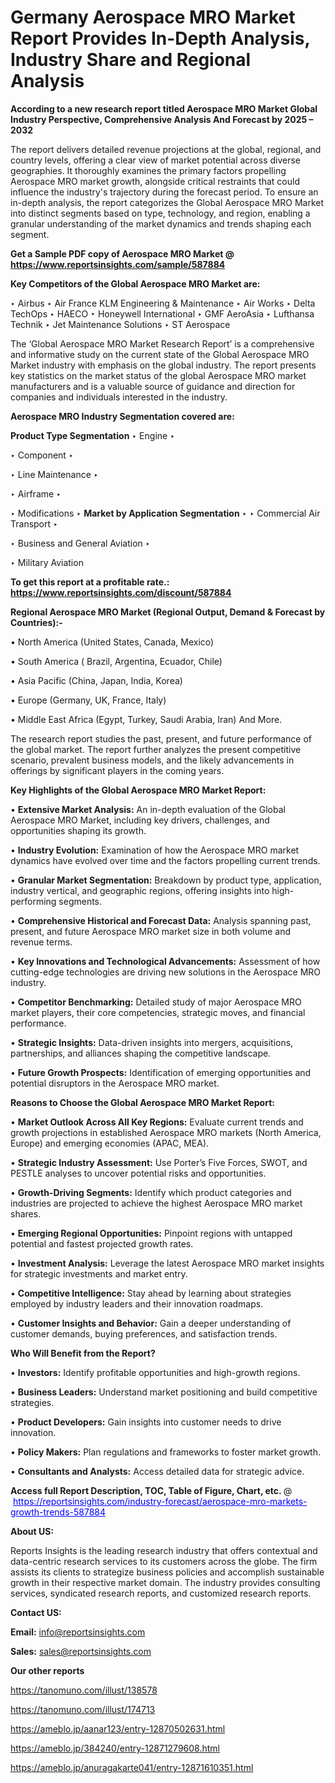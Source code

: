# Germany Aerospace MRO Market Report Provides In-Depth Analysis, Industry Share and Regional Analysis

<strong>According to a new research report titled Aerospace MRO Market Global Industry Perspective, Comprehensive Analysis And Forecast by 2025 – 2032</strong>

The report delivers detailed revenue projections at the global, regional, and country levels, offering a clear view of market potential across diverse geographies. It thoroughly examines the primary factors propelling Aerospace MRO market growth, alongside critical restraints that could influence the industry's trajectory during the forecast period. To ensure an in-depth analysis, the report categorizes the Global Aerospace MRO Market into distinct segments based on type, technology, and region, enabling a granular understanding of the market dynamics and trends shaping each segment.

<strong>Get a Sample PDF copy of Aerospace MRO Market </strong><strong>@<a href=https://www.reportsinsights.com/sample/587884 style=color:#0000ff;> https://www.reportsinsights.com/sample/587884</a></strong></font>

<strong>Key Competitors of the Global Aerospace MRO Market are:</strong>

‣ Airbus
‣ Air France KLM Engineering & Maintenance
‣ Air Works
‣ Delta TechOps
‣ HAECO
‣ Honeywell International
‣ GMF AeroAsia
‣ Lufthansa Technik
‣ Jet Maintenance Solutions
‣ ST Aerospace

The ‘Global Aerospace MRO Market Research Report’ is a comprehensive and informative study on the current state of the Global Aerospace MRO Market industry with emphasis on the global industry. The report presents key statistics on the market status of the global Aerospace MRO market manufacturers and is a valuable source of guidance and direction for companies and individuals interested in the industry.

<strong>Aerospace MRO Industry Segmentation covered are:</strong>

<strong>Product Type Segmentation</strong>
‣
Engine
‣ 

‣ Component
‣ 

‣ Line Maintenance
‣ 

‣ Airframe
‣ 

‣ Modifications
‣ 
<strong>Market by Application Segmentation</strong>
‣
‣  Commercial Air Transport
‣ 

‣ Business and General Aviation
‣ 

‣ Military Aviation

<strong>To get this report at a profitable rate.: <a href=https://www.reportsinsights.com/discount/587884 style=color:#0000ff;>https://www.reportsinsights.com/discount/587884</a></strong></font>

<strong>Regional Aerospace MRO Market (Regional Output, Demand &amp; Forecast by Countries):-</strong>

• North America (United States, Canada, Mexico)

• South America ( Brazil, Argentina, Ecuador, Chile)

• Asia Pacific (China, Japan, India, Korea)

• Europe (Germany, UK, France, Italy)

• Middle East Africa (Egypt, Turkey, Saudi Arabia, Iran) And More.

The research report studies the past, present, and future performance of the global market. The report further analyzes the present competitive scenario, prevalent business models, and the likely advancements in offerings by significant players in the coming years.

<strong>Key Highlights of the Global Aerospace MRO Market Report:</strong>

• <strong>Extensive Market Analysis:</strong> An in-depth evaluation of the Global Aerospace MRO Market, including key drivers, challenges, and opportunities shaping its growth.

• <strong>Industry Evolution:</strong> Examination of how the Aerospace MRO market dynamics have evolved over time and the factors propelling current trends.

• <strong>Granular Market Segmentation:</strong> Breakdown by product type, application, industry vertical, and geographic regions, offering insights into high-performing segments.

• <strong>Comprehensive Historical and Forecast Data:</strong> Analysis spanning past, present, and future Aerospace MRO market size in both volume and revenue terms.

• <strong>Key Innovations and Technological Advancements:</strong> Assessment of how cutting-edge technologies are driving new solutions in the Aerospace MRO industry.

• <strong>Competitor Benchmarking:</strong> Detailed study of major Aerospace MRO market players, their core competencies, strategic moves, and financial performance.

• <strong>Strategic Insights:</strong> Data-driven insights into mergers, acquisitions, partnerships, and alliances shaping the competitive landscape.

• <strong>Future Growth Prospects:</strong> Identification of emerging opportunities and potential disruptors in the Aerospace MRO market.

<strong>Reasons to Choose the Global Aerospace MRO Market Report:</strong>

• <strong>Market Outlook Across All Key Regions:</strong> Evaluate current trends and growth projections in established Aerospace MRO markets (North America, Europe) and emerging economies (APAC, MEA).

• <strong>Strategic Industry Assessment:</strong> Use Porter’s Five Forces, SWOT, and PESTLE analyses to uncover potential risks and opportunities.

• <strong>Growth-Driving Segments:</strong> Identify which product categories and industries are projected to achieve the highest Aerospace MRO market shares.

• <strong>Emerging Regional Opportunities:</strong> Pinpoint regions with untapped potential and fastest projected growth rates.

• <strong>Investment Analysis:</strong> Leverage the latest Aerospace MRO market insights for strategic investments and market entry.

• <strong>Competitive Intelligence:</strong> Stay ahead by learning about strategies employed by industry leaders and their innovation roadmaps.

• <strong>Customer Insights and Behavior:</strong> Gain a deeper understanding of customer demands, buying preferences, and satisfaction trends.

<strong>Who Will Benefit from the Report?</strong>

• <strong>Investors:</strong> Identify profitable opportunities and high-growth regions.

• <strong>Business Leaders:</strong> Understand market positioning and build competitive strategies.

• <strong>Product Developers:</strong> Gain insights into customer needs to drive innovation.

• <strong>Policy Makers:</strong> Plan regulations and frameworks to foster market growth.

• <strong>Consultants and Analysts:</strong> Access detailed data for strategic advice.
</ul>
<strong>Access full Report Description, TOC, Table of Figure, Chart, etc. </strong>@  <a href=https://reportsinsights.com/industry-forecast/aerospace-mro-markets-growth-trends-587884 style=color:#0000ff;>https://reportsinsights.com/industry-forecast/aerospace-mro-markets-growth-trends-587884</a></font>

<strong><strong>About US</strong>:</strong>

Reports Insights is the leading research industry that offers contextual and data-centric research services to its customers across the globe. The firm assists its clients to strategize business policies and accomplish sustainable growth in their respective market domain. The industry provides consulting services, syndicated research reports, and customized research reports.

<strong>Contact US:</strong>

<p class=""""><b>Email:</b> <a href=mailto:info@reportsinsights.com>info@reportsinsights.com</a></p>
<p class=""""><b>Sales:</b> <a href=mailto:sales@reportsinsights.com>sales@reportsinsights.com</a></p>

<strong>Our other reports</strong>

<a href=https://tanomuno.com/illust/138578>https://tanomuno.com/illust/138578</a>

<a href=https://tanomuno.com/illust/174713>https://tanomuno.com/illust/174713</a>

<a href=https://ameblo.jp/aanar123/entry-12870502631.html>https://ameblo.jp/aanar123/entry-12870502631.html</a>

<a href=https://ameblo.jp/384240/entry-12871279608.html>https://ameblo.jp/384240/entry-12871279608.html</a>

<a href=https://ameblo.jp/anuragakarte041/entry-12871610351.html>https://ameblo.jp/anuragakarte041/entry-12871610351.html</a>
